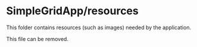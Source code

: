 # SimpleGridApp/resources

This folder contains resources (such as images) needed by the application. 

This file can be removed.
